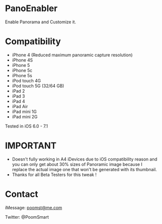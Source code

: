 PanoEnabler
===========

Enable Panorama and Customize it.

Compatibility
===========

- iPhone 4 (Reduced maximum panoramic capture resolution)
- iPhone 4S
- iPhone 5
- iPhone 5c
- iPhone 5s
- iPod touch 4G
- iPod touch 5G (32/64 GB)
- iPad 2
- iPad 3
- iPad 4
- iPad Air
- iPad mini 1G
- iPad mini 2G

Tested in iOS 6.0 - 7.1

IMPORTANT
===========

- Doesn't fully working in A4 iDevices due to iOS compatibility reason and you can only get about 30% sizes of Panoramic image because I replace the actual image one that won't be generated with its thumbnail.
- Thanks for all Beta Testers for this tweak !

Contact
===========

iMessage: poomst@me.com

Twitter: @PoomSmart
